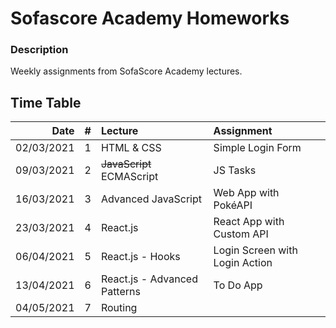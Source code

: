 # Sofascore Academy Homeworks

### Description

Weekly assignments from SofaScore Academy lectures.

## Time Table

|       Date | #   | Lecture                      | Assignment                     |
| ---------: | :-- | :--------------------------- | :----------------------------- |
| 02/03/2021 | 1   | HTML & CSS                   | Simple Login Form              |
| 09/03/2021 | 2   | ~~JavaScript~~ ECMAScript    | JS Tasks                       |
| 16/03/2021 | 3   | Advanced JavaScript          | Web App with PokéAPI           |
| 23/03/2021 | 4   | React.js                     | React App with Custom API      |
| 06/04/2021 | 5   | React.js - Hooks             | Login Screen with Login Action |
| 13/04/2021 | 6   | React.js - Advanced Patterns | To Do App                      |
| 04/05/2021 | 7   | Routing                      |                                |

